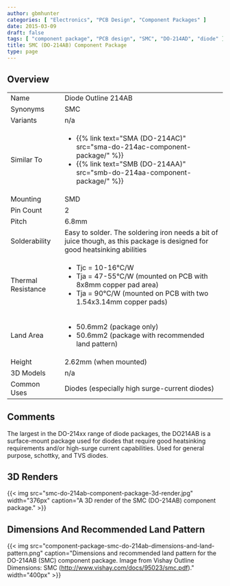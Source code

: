 ```yaml
---
author: gbmhunter
categories: [ "Electronics", "PCB Design", "Component Packages" ]
date: 2015-03-09
draft: false
tags: [ "component package", "PCB design", "SMC", "DO-214AD", "diode" ]
title: SMC (DO-214AB) Component Package
type: page
---
```


## Overview

<table ><tbody ><tr >
<td >Name
</td>
<td >Diode Outline 214AB
</td></tr><tr >
<td >Synonyms
</td>
<td >SMC
</td></tr><tr >
<td >Variants
</td>
<td >n/a
</td></tr><tr >
<td >Similar To
</td>
<td>
  <ul>
    <li>{{% link text="SMA (DO-214AC)" src="sma-do-214ac-component-package/" %}}</li>
    <li>{{% link text="SMB (DO-214AA)" src="smb-do-214aa-component-package/" %}}</li>
  </ul>
</td>
</tr>
<tr >
<td >Mounting
</td>
<td >SMD
</td></tr><tr >
<td >Pin Count
</td>
<td >2
</td></tr><tr >
<td >Pitch
</td>
<td >6.8mm
</td></tr><tr >
<td >Solderability
</td>
<td >Easy to solder. The soldering iron needs a bit of juice though, as this package is designed for good heatsinking abilities
</td></tr><tr >
<td >Thermal Resistance
</td>
<td>
<ul>
<li>Tjc = 10-16°C/W</li>
<li>Tja = 47-55°C/W (mounted on PCB with 8x8mm copper pad area)</li>
<li>Tja = 90°C/W (mounted on PCB with two 1.54x3.14mm copper pads)</li>
</ul>
</td></tr><tr >
<td >Land Area
</td>
<td >
<ul>
<li>50.6mm2 (package only)</li>
<li>50.6mm2 (package with recommended land pattern)</li>
</ul>
</td></tr><tr >
<td >Height
</td>
<td >2.62mm (when mounted)
</td></tr><tr >
<td >3D Models
</td>
<td>n/a</td>
</tr>
<tr>
    <td>Common Uses</td>
    <td>Diodes (especially high surge-current diodes)</td>
</tr>
</tbody>
</table>

## Comments

The largest in the DO-214xx range of diode packages, the DO214AB is a surface-mount package used for diodes that require good heatsinking requirements and/or high-surge current capabilities. Used for general purpose, schottky, and TVS diodes.

## 3D Renders

{{< img src="smc-do-214ab-component-package-3d-render.jpg" width="376px" caption="A 3D render of the SMC (DO-214AB) component package."  >}}

## Dimensions And Recommended Land Pattern

{{< img src="component-package-smc-do-214ab-dimensions-and-land-pattern.png" caption="Dimensions and recommended land pattern for the DO-214AB (SMC) component package. Image from Vishay Outline Dimensions: SMC (http://www.vishay.com/docs/95023/smc.pdf)."  width="400px" >}}
